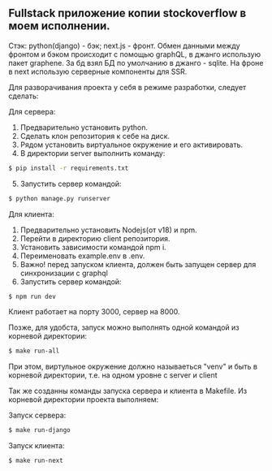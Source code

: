 ## Fullstack приложение копии stockoverflow в моем исполнении.

Стэк: python(django) - бэк; next.js - фронт. Обмен данными между фронтом и бэком происходит с помощью graphQL, в джанго использую пакет graphene. За бд взял БД по умолчанию в джанго - sqlite. На фроне в next использую серверные компоненты для SSR.

Для разворачивания проекта у себя в режиме разработки, следует сделать:

Для сервера:

1. Предварительно установить python.
2. Сделать клон репозитория к себе на диск.
3. Рядом установить виртуальное окружение и его активировать.
4. В директории server выполнить команду:

```bash
$ pip install -r requirements.txt
```

5. Запустить сервер командой:

```bash
$ python manage.py runserver
```

Для клиента:

1. Предварительно установить Nodejs(от v18) и npm.
2. Перейти в директорию client репозитория.
3. Установить зависимости командой npm i.
4. Переименовать example.env в .env.
5. Важно! перед запуском клиента, должен быть запущен сервер для синхронизации с graphql
6. Запустить сервер командой:

```bash
$ npm run dev
```

Клиент работает на порту 3000, сервер на 8000.

Позже, для удобста, запуск можно выполнять одной командой из корневой директории:

```bash
$ make run-all
```

При этом, виртульное окружение должно называеться "venv" и быть в корневой директории, т.е. на одном уровне с server и client

Так же созданны команды запуска сервера и клиента в Makefile. Из корневой директории проекта выполняем:

Запуск сервера:

```bash
$ make run-django
```

Запуск клиента:

```bash
$ make run-next
```
